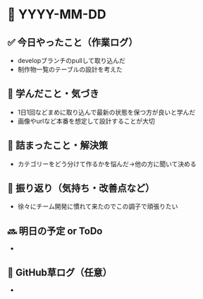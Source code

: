 # 📅 YYYY-MM-DD

## ✅ 今日やったこと（作業ログ）
- developブランチのpullして取り込んだ
- 制作物一覧のテーブルの設計を考えた

## 🧠 学んだこと・気づき
- 1日1回などまめに取り込んで最新の状態を保つ方が良いと学んだ
- 画像やurlなど本番を想定して設計することが大切

## 🧩 詰まったこと・解決策
- カテゴリーをどう分けて作るかを悩んだ->他の方に聞いて決める

## 🔁 振り返り（気持ち・改善点など）
- 徐々にチーム開発に慣れて来たのでこの調子で頑張りたい

## 🔜 明日の予定 or ToDo
- 

## 🌱 GitHub草ログ（任意）
- 
